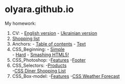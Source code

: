 # olyara.github.io
My homework:
1. CV: - [English version](https://olyara.github.io/CV/cv_en.html)
       - [Ukrainian version](https://olyara.github.io/CV/cv_uk.html)
2. [Shopping list](https://olyara.github.io/Shopping-list/task1.html)
3. Anchors: - [Table of contents](https://olyara.github.io/Anchors/task2_1.html) 
            - [Text](https://olyara.github.io/Anchors/task2_2.html)
4. CSS_Beginning: - [Simple](https://olyara.github.io/styles-simple/)  
           - [Hard](https://olyara.github.io/styles-hard/)
           - [Smashing HTML5!](https://olyara.github.io/smashingHTML5/)
5. CSS_Photoshop: -[Features](https://olyara.github.io/features-photoshop/)
                  -[Footer](https://olyara.github.io/footer-photoshop/)
6. CSS_Selectors: -[Products](https://olyara.github.io/products/)     
                  -[CSS Diner Shopping List](https://olyara.github.io/css-diner-shopping-list/)
7. CSS_Box-model: -[Features](https://olyara.github.io/features-box-model/)
                  -[CSS Weather Forecast](https://olyara.github.io/forecast/)

